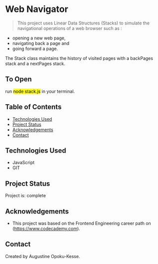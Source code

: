 # Web Navigator
> This project uses Linear Data Structures (Stacks) to simulate the navigational operations of a web browser such as :

- opening a new web page,
- navigating back a page and
- going forward a page. 

The Stack class maintains the history of visited pages with a backPages stack and a nextPages stack.

## To Open
run <mark style="background-color: #FFFF00">node stack.js</mark> in your terminal.

## Table of Contents
* [Technologies Used](#technologies-used)
* [Project Status](#project-status)
* [Acknowledgements](#acknowledgements)
* [Contact](#contact)


## Technologies Used
- JavaScript
- GIT


## Project Status
Project is: complete


## Acknowledgements
- This project was based on the Frontend Engineering career path on (https://www.codecademy.com).


## Contact
Created by Augustine Opoku-Kesse.
